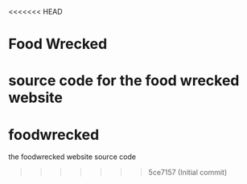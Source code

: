 <<<<<<< HEAD
# Food Wrecked
source code for the food wrecked website
=======
# foodwrecked
the foodwrecked website source code
>>>>>>> 5ce7157 (Initial commit)
